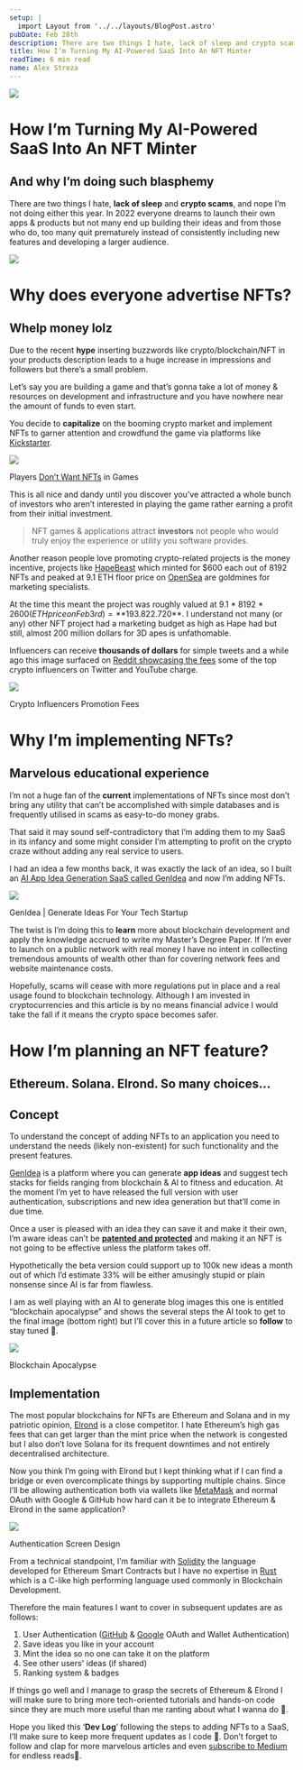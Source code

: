 ```yaml
---
setup: |
  import Layout from '../../layouts/BlogPost.astro'
pubDate: Feb 28th
description: There are two things I hate, lack of sleep and crypto scams, and nope I’m not doing either this year. In 2022 everyone dreams to launch their own apps & products but not many end up building their…
title: How I’m Turning My AI-Powered SaaS Into An NFT Minter
readTime: 6 min read
name: Alex Streza
---
```


![](https://miro.medium.com/max/1400/1*EkysbYZDDZuzs1i0wZ57pw.png)

# How I’m Turning My AI-Powered SaaS Into An **NFT** Minter

## And why I’m doing such blasphemy

There are two things I hate, **lack of sleep** and **crypto scams**, and nope I’m not doing either this year. In 2022 everyone dreams to launch their own apps & products but not many end up building their ideas and from those who do, too many quit prematurely instead of consistently including new features and developing a larger audience.

![](https://miro.medium.com/max/876/1*DDshktOxqi6_VYKGjMCgqg.png)

# Why does everyone advertise NFTs?

## Whelp money lolz

Due to the recent **hype** inserting buzzwords like crypto/blockchain/NFT in your products description leads to a huge increase in impressions and followers but there’s a small problem.

Let’s say you are building a game and that’s gonna take a lot of money & resources on development and infrastructure and you have nowhere near the amount of funds to even start.

You decide to **capitalize** on the booming crypto market and implement NFTs to garner attention and crowdfund the game via platforms like [Kickstarter](https://www.kickstarter.com/).

![](https://miro.medium.com/max/1400/1*ilNYZIoTHFe3dNVlxiOMww.png)

Players [Don’t Want NFTs](https://www.reddit.com/r/MMORPG/comments/p7k077/blockchain_mmorpgs/) in Games

This is all nice and dandy until you discover you’ve attracted a whole bunch of investors who aren’t interested in playing the game rather earning a profit from their initial investment.

> NFT games & applications attract **investors** not people who would truly enjoy the experience or utility you software provides.

Another reason people love promoting crypto-related projects is the money incentive, projects like [HapeBeast](https://opensea.io/collection/hapeprime) which minted for $600 each out of 8192 NFTs and peaked at 9.1 ETH floor price on [OpenSea](https://opensea.io/collection/hapeprime?tab=activity) are goldmines for marketing specialists.

At the time this meant the project was roughly valued at 9.1 \* 8192 \* $2600 (ETH price on Feb 3rd) = **$193.822.720**. I understand not many (or any) other NFT project had a marketing budget as high as Hape had but still, almost 200 million dollars for 3D apes is unfathomable.

Influencers can receive **thousands of dollars** for simple tweets and a while ago this image surfaced on [Reddit showcasing the fees](https://www.reddit.com/r/btc/comments/qukf1a/how_much_it_costs_to_buy_access_to_crypto/) some of the top crypto influencers on Twitter and YouTube charge.

![](https://miro.medium.com/max/1400/0*Wo7Y8KlapREqfKYr.jpg)

Crypto Influencers Promotion Fees

# Why I’m implementing NFTs?

## Marvelous educational experience

I’m not a huge fan of the **current** implementations of NFTs since most don’t bring any utility that can’t be accomplished with simple databases and is frequently utilised in scams as easy-to-do money grabs.

That said it may sound self-contradictory that I’m adding them to my SaaS in its infancy and some might consider I’m attempting to profit on the crypto craze without adding any real service to users.

I had an idea a few months back, it was exactly the lack of an idea, so I built an [AI App Idea Generation SaaS called GenIdea](https://medium.com/javascript-in-plain-english/how-i-launched-a-saas-in-60-days-with-an-empty-pocket-313aa59c3e78) and now I’m adding NFTs.

![](https://miro.medium.com/max/1400/0*w12fY5t1a9A09E69.png)

GenIdea | Generate Ideas For Your Tech Startup

The twist is I’m doing this to **learn** more about blockchain development and apply the knowledge accrued to write my Master’s Degree Paper. If I’m ever to launch on a public network with real money I have no intent in collecting tremendous amounts of wealth other than for covering network fees and website maintenance costs.

Hopefully, scams will cease with more regulations put in place and a real usage found to blockchain technology. Although I am invested in cryptocurrencies and this article is by no means financial advice I would take the fall if it means the crypto space becomes safer.

# How I’m planning an NFT feature?

## Ethereum. Solana. Elrond. So many choices…

## Concept

To understand the concept of adding NFTs to an application you need to understand the needs (likely non-existent) for such functionality and the present features.

[GenIdea](https://www.genidea.app/) is a platform where you can generate **app ideas** and suggest tech stacks for fields ranging from blockchain & AI to fitness and education. At the moment I’m yet to have released the full version with user authentication, subscriptions and new idea generation but that’ll come in due time.

Once a user is pleased with an idea they can save it and make it their own, I’m aware ideas can’t be [**patented and protected**](https://www.ipwatchdog.com/2018/11/17/protecting-idea-can-ideas-be-patented/id=103389/) and making it an NFT is not going to be effective unless the platform takes off.

Hypothetically the beta version could support up to 100k new ideas a month out of which I’d estimate 33% will be either amusingly stupid or plain nonsense since AI is far from flawless.

I am as well playing with an AI to generate blog images this one is entitled “blockchain apocalypse” and shows the several steps the AI took to get to the final image (bottom right) but I’ll cover this in a future article so **follow** to stay tuned 💌.

![](https://miro.medium.com/max/1400/1*NvfPfrDdA9GLPn7u0TW9cg.png)

Blockchain Apocalypse

## Implementation

The most popular blockchains for NFTs are Ethereum and Solana and in my patriotic opinion, [Elrond](https://elrond.com/) is a close competitor. I hate Ethereum’s high gas fees that can get larger than the mint price when the network is congested but I also don’t love Solana for its frequent downtimes and not entirely decentralised architecture.

Now you think I’m going with Elrond but I kept thinking what if I can find a bridge or even overcomplicate things by supporting multiple chains. Since I’ll be allowing authentication both via wallets like [MetaMask](https://metamask.io/) and normal OAuth with Google & GitHub how hard can it be to integrate Ethereum & Elrond in the same application?

![](https://miro.medium.com/max/1400/1*9wYgsXqVR1WiVvwVsa9F_w.png)

Authentication Screen Design

From a technical standpoint, I’m familiar with [Solidity](https://docs.soliditylang.org/en/v0.8.12/) the language developed for Ethereum Smart Contracts but I have no expertise in [Rust](https://www.rust-lang.org/) which is a C-like high performing language used commonly in Blockchain Development.

Therefore the main features I want to cover in subsequent updates are as follows:

1.  User Authentication ([GitHub](https://docs.github.com/en/developers/apps/building-oauth-apps/authorizing-oauth-apps) & [Google](https://developers.google.com/identity/protocols/oauth2) OAuth and Wallet Authentication)
2.  Save ideas you like in your account
3.  Mint the idea so no one can take it on the platform
4.  See other users' ideas (if shared)
5.  Ranking system & badges

If things go well and I manage to grasp the secrets of Ethereum & Elrond I will make sure to bring more tech-oriented tutorials and hands-on code since they are much more useful than me ranting about what I wanna do 🥴.

Hope you liked this ‘**Dev Log**’ following the steps to adding NFTs to a SaaS, I’ll make sure to keep more frequent updates as I code 🚀. Don’t forget to follow and clap for more marvelous articles and even [subscribe to Medium](https://medium.com/@alex.streza/membership) for endless reads💜.
